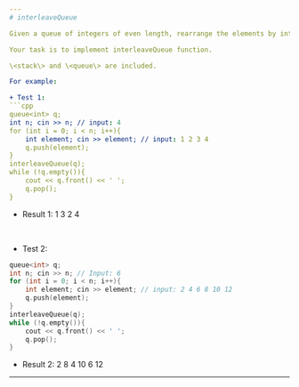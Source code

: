 ```yaml
---
# interleaveQueue

Given a queue of integers of even length, rearrange the elements by interleaving the first half of the queue with the second half of the queue.

Your task is to implement interleaveQueue function.

\<stack\> and \<queue\> are included.

For example:

+ Test 1:
```cpp
queue<int> q;
int n; cin >> n; // input: 4
for (int i = 0; i < n; i++){
    int element; cin >> element; // input: 1 2 3 4
    q.push(element);
}
interleaveQueue(q);
while (!q.empty()){
    cout << q.front() << ' ';
    q.pop();
}
```
+ Result 1: 1 3 2 4
<br/>

+ Test 2:
```cpp
queue<int> q;
int n; cin >> n; // Input: 6
for (int i = 0; i < n; i++){
    int element; cin >> element; // input: 2 4 6 8 10 12
    q.push(element);
}
interleaveQueue(q);
while (!q.empty()){
    cout << q.front() << ' ';
    q.pop();
}
```
+ Result 2: 2 8 4 10 6 12
---
```


